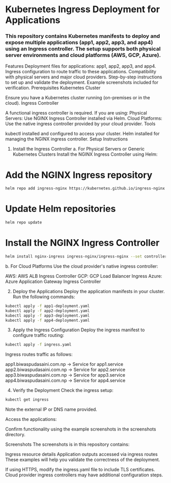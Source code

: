 # Kubernetes Ingress Deployment for Applications
### This repository contains Kubernetes manifests to deploy and expose multiple applications (app1, app2, app3, and app4) using an Ingress controller. The setup supports both physical server environments and cloud platforms (AWS, GCP, Azure).

Features
Deployment files for applications: app1, app2, app3, and app4.
Ingress configuration to route traffic to these applications.
Compatibility with physical servers and major cloud providers.
Step-by-step instructions to set up and validate the deployment.
Example screenshots included for verification.
Prerequisites
Kubernetes Cluster

Ensure you have a Kubernetes cluster running (on-premises or in the cloud).
Ingress Controller

A functional ingress controller is required. If you are using:
Physical Servers: Use NGINX Ingress Controller installed via Helm.
Cloud Platforms: Use the native ingress controller provided by your cloud provider.
Tools

kubectl installed and configured to access your cluster.
Helm installed for managing the NGINX ingress controller.
Setup Instructions
1. Install the Ingress Controller
a. For Physical Servers or Generic Kubernetes Clusters
Install the NGINX Ingress Controller using Helm:


# Add the NGINX Ingress repository

```bash 
helm repo add ingress-nginx https://kubernetes.github.io/ingress-nginx
```
# Update Helm repositories

```bash 
helm repo update
```
# Install the NGINX Ingress Controller

```bash 
helm install nginx-ingress ingress-nginx/ingress-nginx --set controller.publishService.enabled=true 
```

b. For Cloud Platforms
Use the cloud provider's native ingress controller:

AWS: AWS ALB Ingress Controller
GCP: GCP Load Balancer Ingress
Azure: Azure Application Gateway Ingress Controller

2. Deploy the Applications
Deploy the application manifests in your cluster. Run the following commands:

```bash
kubectl apply -f app1-deployment.yaml
kubectl apply -f app2-deployment.yaml
kubectl apply -f app3-deployment.yaml
kubectl apply -f app4-deployment.yaml
```
3. Apply the Ingress Configuration
Deploy the ingress manifest to configure traffic routing:

```bash
kubectl apply -f ingress.yaml
```
Ingress routes traffic as follows:

app1.biwaspudasaini.com.np → Service for app1.service
app2.biwaspudasaini.com.np → Service for app2.service
app3.biwaspudasaini.com.np → Service for app3.service
app4.biwaspudasaini.com.np → Service for app4.service

4. Verify the Deployment
Check the ingress setup:

```bash
kubectl get ingress
```
Note the external IP or DNS name provided.

Access the applications:

Confirm functionality using the example screenshots in the screenshots directory.

Screenshots
The screenshots is in this repository contains:

Ingress resource details
Application outputs accessed via ingress routes
These examples will help you validate the correctness of the deployment.


If using HTTPS, modify the ingress.yaml file to include TLS certificates.
Cloud provider ingress controllers may have additional configuration steps.